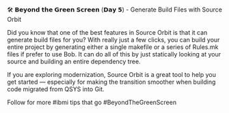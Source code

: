 🛠️ 𝗕𝗲𝘆𝗼𝗻𝗱 𝘁𝗵𝗲 𝗚𝗿𝗲𝗲𝗻 𝗦𝗰𝗿𝗲𝗲𝗻 (𝗗𝗮𝘆 𝟱) - Generate Build Files with Source Orbit

Did you know that one of the best features in Source Orbit is that it can generate build files for you? With really just a few clicks, you can build your entire project by generating either a single makefile or a series of Rules.mk files if prefer to use Bob. It can do all of this by just statically looking at your source and building an entire dependency tree.

If you are exploring modernization, Source Orbit is a great tool to help you get started — especially for making the transition smoother when building code migrated from QSYS into Git.

Follow for more #ibmi tips that go #BeyondTheGreenScreen
